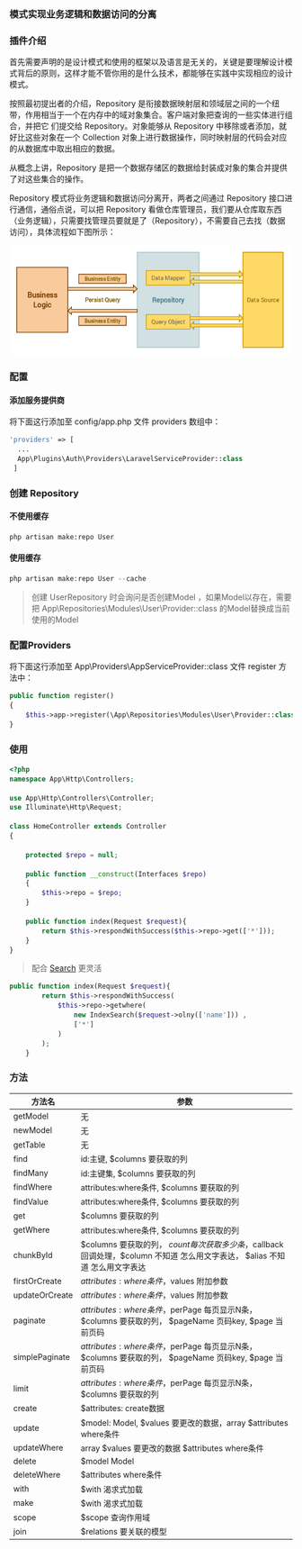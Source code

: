 ### 模式实现业务逻辑和数据访问的分离

### 插件介绍

首先需要声明的是设计模式和使用的框架以及语言是无关的，关键是要理解设计模式背后的原则，这样才能不管你用的是什么技术，都能够在实践中实现相应的设计模式。

按照最初提出者的介绍，Repository 是衔接数据映射层和领域层之间的一个纽带，作用相当于一个在内存中的域对象集合。客户端对象把查询的一些实体进行组合，并把它 们提交给 Repository。对象能够从 Repository 中移除或者添加，就好比这些对象在一个 Collection 对象上进行数据操作，同时映射层的代码会对应的从数据库中取出相应的数据。

从概念上讲，Repository 是把一个数据存储区的数据给封装成对象的集合并提供了对这些集合的操作。

Repository 模式将业务逻辑和数据访问分离开，两者之间通过 Repository 接口进行通信，通俗点说，可以把 Repository 看做仓库管理员，我们要从仓库取东西（业务逻辑），只需要找管理员要就是了（Repository），不需要自己去找（数据访问），具体流程如下图所示：

![Respository原理](./images/Respository原理图.png)

### 配置

#### 添加服务提供商

将下面这行添加至 config/app.php 文件 providers 数组中：

```php
'providers' => [
  ...
  App\Plugins\Auth\Providers\LaravelServiceProvider::class
 ]
```

### 创建 Repository

#### 不使用缓存
```
php artisan make:repo User
```

#### 使用缓存
```php
php artisan make:repo User --cache
```


> 创建 UserRepository 时会询问是否创建Model ，如果Model以存在，需要把 App\Repositories\Modules\User\Provider::class 的Model替换成当前使用的Model

### 配置Providers

将下面这行添加至 App\Providers\AppServiceProvider::class 文件 register 方法中：

```php
public function register()
{
    $this->app->register(\App\Repositories\Modules\User\Provider::class);
}
```

### 使用

```php
<?php
namespace App\Http\Controllers;

use App\Http\Controllers\Controller;
use Illuminate\Http\Request;

class HomeController extends Controller
{

    protected $repo = null;

    public function __construct(Interfaces $repo)
    {
        $this->repo = $repo;
    }

    public function index(Request $request){
        return $this->respondWithSuccess($this->repo->get(['*']));
    }
}
```

> 配合 [Search](./search.md) 更灵活

```php
public function index(Request $request){
        return $this->respondWithSuccess(
            $this->repo->getwhere(
                new IndexSearch($request->olny(['name'])) ,
                ['*']
            )
        );
    }
```

### 方法
| 方法名 | 参数 |
| --- | --- |
| getModel | 无|
| newModel | 无| 
| getTable | 无| 
| find | id:主键, $columns 要获取的列|
| findMany | id:主键集, $columns 要获取的列| 
| findWhere | attributes:where条件, $columns 要获取的列| 
| findValue | attributes:where条件, $columns 要获取的列|
| get | $columns 要获取的列| 
| getWhere | attributes:where条件, $columns 要获取的列| 
| chunkById | $columns 要获取的列， $count 每次获取多少条，$callback 回调处理，$column 不知道 怎么用文字表达， $alias 不知道 怎么用文字表达 | 
| firstOrCreate | $attributes:where条件，$values 附加参数| 
| updateOrCreate | $attributes:where条件，$values 附加参数|
| paginate | $attributes:where条件，$perPage 每页显示N条，$columns 要获取的列， $pageName 页码key,  $page 当前页码| 
| simplePaginate | $attributes:where条件，$perPage 每页显示N条，$columns 要获取的列， $pageName 页码key,  $page 当前页码| 
| limit | $attributes:where条件，$perPage 每页显示N条，$columns 要获取的列| 
| create| $attributes: create数据| 
| update | $model: Model, $values 要更改的数据，array $attributes where条件 | 
| updateWhere | array $values 要更改的数据 $attributes where条件 |
|  delete | $model Model | 
|  deleteWhere | $attributes where条件 | 
|  with | $with 渴求式加载 | 
|  make | $with 渴求式加载 |
|  scope | $scope 查询作用域 | 
|  join | $relations 要关联的模型 | 


